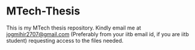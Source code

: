 # MTech-Thesis
This is my MTech thesis repository. Kindly email me at jogmihir2707@gmail.com (Preferably from your iitb email id, if you are iitb student) requesting access to the files needed.

